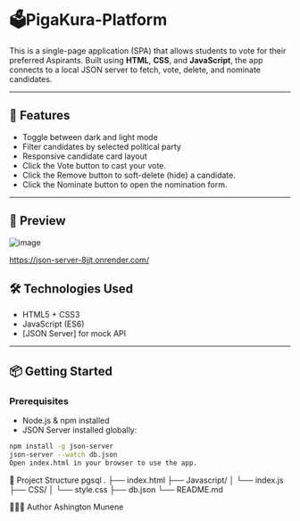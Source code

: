 # 🗳️PigaKura-Platform

This is a single-page application (SPA) that allows students to vote for their preferred Aspirants. Built using **HTML**, **CSS**, and **JavaScript**, the app connects to a local JSON server to fetch, vote, delete, and nominate candidates.

---

## 🚀 Features

- Toggle between dark and light mode
- Filter candidates by selected political party
- Responsive candidate card layout
- Click the Vote button to cast your vote.
- Click the Remove button to soft-delete (hide) a candidate.
- Click the Nominate button to open the nomination form.

---
## 📸 Preview
![image](https://github.com/user-attachments/assets/66115601-2446-4341-b01b-8e528f7a5727)

https://json-server-8jjt.onrender.com/

## 🛠️ Technologies Used

- HTML5 + CSS3
- JavaScript (ES6)
- [JSON Server] for mock API

---

## 📦 Getting Started

### Prerequisites

- Node.js & npm installed
- JSON Server installed globally:

```bash
npm install -g json-server
json-server --watch db.json
Open index.html in your browser to use the app.
```
📂 Project Structure
pgsql
.
├── index.html
├── Javascript/
│   └── index.js
├── CSS/
│   └── style.css
├── db.json
└── README.md

🙋🏽‍♂️ Author
Ashington Munene 

